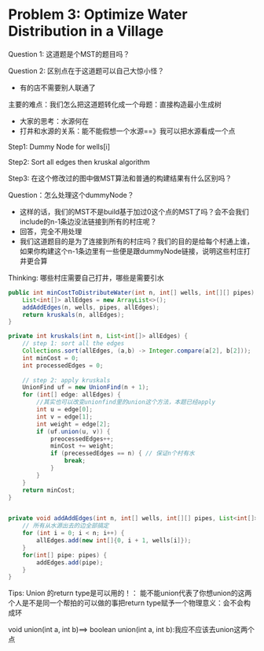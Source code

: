 # Problem 3: Optimize Water Distribution in a Village

Question 1: 这道题是个MST的题目吗？

Question 2: 区别点在于这道题可以自己大惊小怪？

* 有的店不需要别人联通了

主要的难点：我们怎么把这道题转化成一个母题：直接构造最小生成树

* 大家的思考：水源何在
* 打井和水源的关系：能不能假想一个水源==》我可以把水源看成一个点



Step1: Dummy Node for wells\[i]

Step2: Sort all edges then kruskal algorithm

Step3: 在这个修改过的图中做MST算法和普通的构建结果有什么区别吗？

Question：怎么处理这个dummyNode？

* 这样的话，我们的MST不是build基于加过0这个点的MST了吗？会不会我们include的n-1条边没法链接到所有的村庄呢？
* 回答，完全不用处理
* 我们这道题目的是为了连接到所有的村庄吗？我们的目的是给每个村通上谁，如果你构建这个n-1条边里有一些便是跟dummyNode链接，说明这些村庄打井更合算



Thinking: 哪些村庄需要自己打井，哪些是需要引水

```java
public int minCostToDistributeWater(int n, int[] wells, int[][] pipes) {
    List<int[]> allEdges = new ArrayList<>();
    addAddEdges(n, wells, pipes, allEdges);
    return kruskals(n, allEdges);
}

private int kruskals(int n, List<int[]> allEdges) {
    // step 1: sort all the edges
    Collections.sort(allEdges, (a,b) -> Integer.compare(a[2], b[2]));
    int minCost = 0;
    int processedEdges = 0;
    
    // step 2: apply kruskals
    UnionFind uf = new UnionFind(n + 1);
    for (int[] edge: allEdges) {
        //其实也可以改变unionfind里的union这个方法，本题已经apply
        int u = edge[0];
        int v = edge[1];
        int weight = edge[2];
        if (uf.union(u, v)) {
            preocessedEdges++;
            minCost += weight;
            if (precessedEdges == n) { // 保证n个村有水
                break;
            }
        }
    }
    return minCost;
}


private void addAddEdges(int n, int[] wells, int[][] pipes, List<int[]> allEdges) {
    // 所有从水源出去的边全部搞定
    for (int i = 0; i < n; i++) {
        allEdges.add(new int[]{0, i + 1, wells[i]});
    }
    for(int[] pipe: pipes) {
        addEdges.add(pipe);
    }
}
```

Tips: Union 的return type是可以用的！： 能不能union代表了你想union的这两个人是不是同一个帮拍的可以做的事把return type赋予一个物理意义：会不会构成环

void union(int a, int b)==> boolean union(int a, int b):我应不应该去union这两个点
